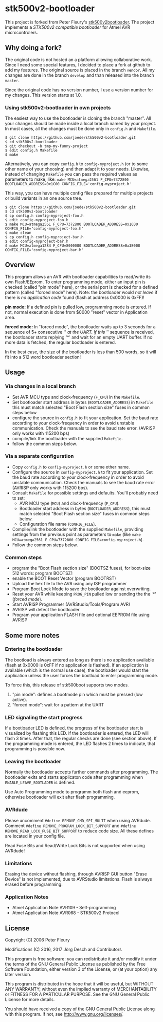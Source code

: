 # stk500v2-bootloader

This project is forked from Peter Fleury's [stk500v2bootloader](http://homepage.hispeed.ch/peterfleury/avr-software.html).
The project implements a *STK500v2 compatible bootloader* for Atmel AVR microcontrolers.

## Why doing a fork?

The original code is not hosted an a platform allowing collaborative work. Since I need some special
features, I decided to place a fork at github to add my features. The original source is placed in the
branch `vendor`. All my changes are done in the branch `develop` and than released into the branch
`master`.

Since the original code has no version number, I use a version number for my changes. This version
starts at 1.0.

### Using stk500v2-bootloader in own projects

The easiest way to use the bootloader is cloning the branch "master". All your
changes should be made inside a local branch named by your project. In most
cases, all the changes must be done only in `config.h` and `Makefile`.

~~~shell
$ git clone https://github.com/joede/stk500v2-bootloader.git
$ cd stk500v2-bootloader
$ git checkout -b tmp-my-funny-project
$ edit config.h Makefile
$ make
~~~

Alternatively, you can copy `config.h` to `config-myproject.h` (or to some other name of your choosing)
and then adapt it to your needs.
Likewise, instead of changing `Makefile` you can pass the required values as parameters to make, like:
`make MCU=atmega2561 F_CPU=7372800 BOOTLOADER_ADDRESS=0x1C00 CONFIG_FILE='config-myproject.h'`

This way, you can have multiple config files prepared for multiple projects or build variants in an one
source tree.

~~~shell
$ git clone https://github.com/joede/stk500v2-bootloader.git
$ cd stk500v2-bootloader
$ cp config.h config-myproject-foo.h
$ edit config-myproject-foo.h
$ make MCU=atmega2561 F_CPU=7372800 BOOTLOADER_ADDRESS=0x1C00 CONFIG_FILE='config-myproject-foo.h'
$ make clean
$ cp config.h config-myproject-bar.h
$ edit config-myproject-bar.h
$ make MCU=atmega1284 F_CPU=8000000 BOOTLOADER_ADDRESS=0x3E000 CONFIG_FILE='config-myproject-bar.h'
~~~

## Overview

This program allows an AVR with bootloader capabilities to read/write its own
Flash/EEprom. To enter programming mode, either an input pin is checked (called
"pin mode" here), or the serial port is checked for a defined pattern (called
"forced mode" here). Note: the bootloader would *not leave* if there is *no
application code* found (flash at address 0x0000 is 0xFF)!

**pin mode:** If a defined pin is pulled low, programming mode is entered. If not,
normal execution is done from $0000 "reset" vector in Application area.

**forced mode:** In "forced mode", the bootloader waits up to 3 seconds for a
sequence of 5+ consecutive '*' at the UART. If this '*' sequence is received,
the bootloader starts replying '*' and wait for an empty UART buffer. If no
more data is fetched, the regular bootloader is entered.

In the best case, the size of the bootloader is less than 500 words, so it will
fit into a 512 word bootloader section!

## Usage

### Via changes in a local branch

- Set AVR MCU type and clock-frequency (`F_CPU`) in the `Makefile`.
- Set bootloader start address in bytes (`BOOTLOADER_ADDRESS`) in `Makefile`
  this must match selected "Boot Flash section size" fuses in common steps below
- configure the source in `config.h` to fit your application. Set the baud rate
  according to your clock-frequency in order to avoid unstable communication.
  Check the manuals to see the baud rate error.
  (AVRISP only works with 115200 bps)
- compile/link the bootloader with the supplied `Makefile`.
- follow the common steps below.

### Via a separate configuration

- Copy `config.h` to `config-myproject.h` or some other name.
- Configure the source in `config-myproject.h` to fit your application.
  Set the baud rate according to your clock-frequency in order to avoid unstable
  communication.
  Check the manuals to see the baud rate error
  (AVRISP only works with 115200 bps).
- Consult `Makefile` for possible settings and defaults.
  You'll probably need to set:
  - AVR MCU type (`MCU`) and clock-frequency (`F_CPU`).
  - Bootloader start address in bytes (`BOOTLOADER_ADDRESS`),
    this must match selected "Boot Flash section size" fuses in common steps below.
  - Configuration file name (`CONFIG_FILE`).
- Compile/link the bootloader with the supplied `Makefile`,
  providing settings from the previous point as parameters to `make`
  (like `make MCU=atmega2561 F_CPU=7372800 CONFIG_FILE=config-myproject.h`).
- Follow the common steps below.

### Common steps

- program the "Boot Flash section size" (BOOTSZ fuses),
  for boot-size 512 words:  program BOOTSZ1
- enable the BOOT Reset Vector (program BOOTRST)
- Upload the hex file to the AVR using any ISP programmer
- Program Boot Lock Mode to save the bootloader against overwriting.
- Reset your AVR while keeping `PROG_PIN` pulled low or sending the the '*' (*forced mode*).
- Start AVRISP Programmer (AVRStudio/Tools/Program AVR)
- AVRISP will detect the bootloader
- Program your application FLASH file and optional EEPROM file using AVRISP

## Some more notes

### Entering the bootloader

The bootload is always entered as long as there is no application available
(flash at 0x0000 is 0xFF if no application is flashed). If an application
is available (which is the normal use case), the bootloader would start the
application unless the user forces the bootload to enter programming mode.

To force this, this release of stk500boot supports two modes.

1. "pin mode": defines a bootmode pin which must be pressed (low active).
2. "forced mode": wait for a pattern at the UART

### LED signaling the start progress

If a bootloader LED is defined, the progress of the bootloader start is visualized
by flashing this LED. If the bootloader is entered, the LED will flash 3 times.
After that, the regular checks are done (see section above). If the programming
mode is entered, the LED flashes 2 times to indicate, that programming is
possible now.

### Leaving the bootloader

Normally the bootloader accepts further commands after programming.
The bootloader exits and starts applicaton code after programming
when `ENABLE_LEAVE_BOOTLADER` is defined.

Use Auto Programming mode to programm both flash and eeprom,
otherwise bootloader will exit after flash programming.

### AVRdude

Please uncomment `#define REMOVE_CMD_SPI_MULTI` when using AVRdude.
Comment `#define REMOVE_PROGRAM_LOCK_BIT_SUPPORT` and
`#define REMOVE_READ_LOCK_FUSE_BIT_SUPPORT` to reduce code size. All these
defines are located in your config file.

Read Fuse Bits and Read/Write Lock Bits is not supported when using AVRdude!

### Limitations

Erasing the device without flashing, through AVRISP GUI button "Erase Device"
is not implemented, due to AVRStudio limitations.
Flash is always erased before programming.

### Application Notes

* Atmel Application Note AVR109 - Self-programming
* Atmel Application Note AVR068 - STK500v2 Protocol



## License

Copyright (C) 2006 Peter Fleury

Modifications (C) 2016, 2017 Jörg Desch and Contributors

This program is free software: you can redistribute it and/or modify
it under the terms of the GNU General Public License as published by
the Free Software Foundation, either version 3 of the License, or
(at your option) any later version.

This program is distributed in the hope that it will be useful,
but WITHOUT ANY WARRANTY; without even the implied warranty of
MERCHANTABILITY or FITNESS FOR A PARTICULAR PURPOSE.  See the
GNU General Public License for more details.

You should have received a copy of the GNU General Public License
along with this program.  If not, see <http://www.gnu.org/licenses/>.
